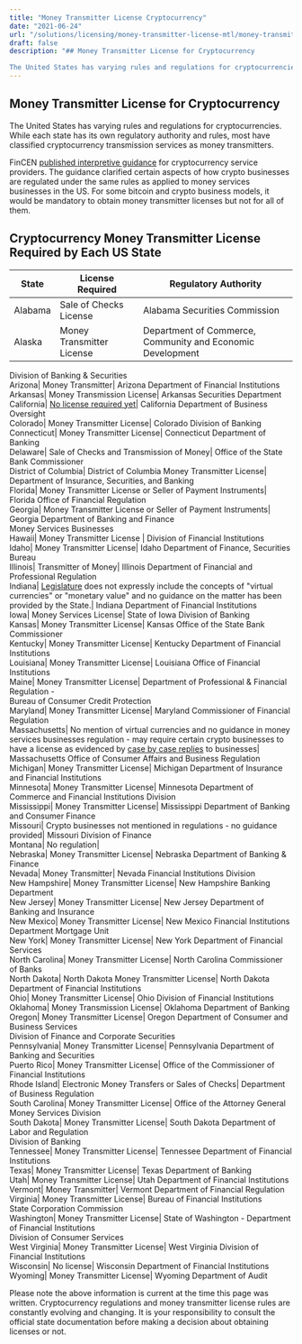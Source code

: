 ```yaml
---
title: "Money Transmitter License Cryptocurrency"
date: "2021-06-24"
url: "/solutions/licensing/money-transmitter-license-mtl/money-transmitter-license-cryptocurrency/"
draft: false
description: "## Money Transmitter License for Cryptocurrency

The United States has varying rules and regulations for cryptocurrencies. While each state has its ow..."
---
```


## Money Transmitter License for Cryptocurrency

The United States has varying rules and regulations for cryptocurrencies. While each state has its own regulatory authority and rules, most have classified cryptocurrency transmission services as money transmitters. 

FinCEN [published interpretive guidance](https://www.fincen.gov/sites/default/files/2019-05/FinCEN%20Guidance%20CVC%20FINAL%20508.pdf) for cryptocurrency service providers. The guidance clarified certain aspects of how crypto businesses are regulated under the same rules as applied to money services businesses in the US. For some bitcoin and crypto business models, it would be mandatory to obtain money transmitter licenses but not for all of them.

## Cryptocurrency Money Transmitter License Required by Each US State

State| License Required| Regulatory Authority  
---|---|---  
Alabama| Sale of Checks License| Alabama Securities Commission  
Alaska| Money Transmitter License| Department of Commerce, Community and Economic Development  
Division of Banking & Securities  
Arizona| Money Transmitter| Arizona Department of Financial Institutions  
Arkansas| Money Transmission License| Arkansas Securities Department  
California| [No license required yet](https://dbo.ca.gov/2019/10/14/sale-of-cryptocurrency-through-an-exchange/)| California Department of Business Oversight  
Colorado| Money Transmitter License| Colorado Division of Banking  
Connecticut| Money Transmitter License|  Connecticut Department of Banking  
Delaware| Sale of Checks and Transmission of Money| Office of the State Bank Commissioner  
District of Columbia| District of Columbia Money Transmitter License| Department of Insurance, Securities, and Banking  
Florida| Money Transmitter License or Seller of Payment Instruments| Florida Office of Financial Regulation  
Georgia| Money Transmitter License or Seller of Payment Instruments| Georgia Department of Banking and Finance   
Money Services Businesses  
Hawaii|  Money Transmitter License | Division of Financial Institutions  
Idaho| Money Transmitter License| Idaho Department of Finance, Securities Bureau  
Illinois| Transmitter of Money| Illinois Department of Financial and Professional Regulation  
Indiana| [Legislature](http://iga.in.gov/legislative/laws/2019/ic/titles/001) does not expressly include the concepts of "virtual currencies" or "monetary value" and no guidance on the matter has been provided by the State.| Indiana Department of Financial Institutions  
Iowa| Money Services License| State of Iowa Division of Banking  
Kansas| Money Transmitter License| Kansas Office of the State Bank Commissioner  
Kentucky| Money Transmitter License| Kentucky Department of Financial Institutions  
Louisiana| Money Transmitter License| Louisiana Office of Financial Institutions  
Maine| Money Transmitter License| Department of Professional & Financial Regulation -   
Bureau of Consumer Credit Protection  
Maryland| Money Transmitter License| Maryland Commissioner of Financial Regulation  
Massachusetts| No mention of virtual currencies and no guidance in money services businesses regulation - may require certain crypto businesses to have a license as evidenced by [case by case replies](https://www.mass.gov/decision/opinion-18-003) to businesses| Massachusetts Office of Consumer Affairs and Business Regulation  
Michigan| Money Transmitter License| Michigan Department of Insurance and Financial Institutions  
Minnesota| Money Transmitter License| Minnesota Department of Commerce and Financial Institutions Division  
Mississippi| Money Transmitter License| Mississippi Department of Banking and Consumer Finance  
Missouri| Crypto businesses not mentioned in regulations - no guidance provided| Missouri Division of Finance  
Montana| No regulation|   
Nebraska| Money Transmitter License| Nebraska Department of Banking & Finance  
Nevada| Money Transmitter| Nevada Financial Institutions Division  
New Hampshire| Money Transmitter License| New Hampshire Banking Department  
New Jersey| Money Transmitter License| New Jersey Department of Banking and Insurance  
New Mexico| Money Transmitter License| New Mexico Financial Institutions Department Mortgage Unit  
New York| Money Transmitter License| New York Department of Financial Services  
North Carolina| Money Transmitter License| North Carolina Commissioner of Banks  
North Dakota| North Dakota Money Transmitter License| North Dakota Department of Financial Institutions  
Ohio| Money Transmitter License| Ohio Division of Financial Institutions  
Oklahoma| Money Transmission License| Oklahoma Department of Banking  
Oregon| Money Transmitter License| Oregon Department of Consumer and Business Services  
Division of Finance and Corporate Securities  
Pennsylvania| Money Transmitter License| Pennsylvania Department of Banking and Securities  
Puerto Rico| Money Transmitter License| Office of the Commissioner of Financial Institutions  
Rhode Island| Electronic Money Transfers or Sales of Checks| Department of Business Regulation  
South Carolina| Money Transmitter License| Office of the Attorney General   
Money Services Division  
South Dakota| Money Transmitter License| South Dakota Department of Labor and Regulation  
Division of Banking  
Tennessee| Money Transmitter License| Tennessee Department of Financial Institutions  
Texas| Money Transmitter License| Texas Department of Banking  
Utah| Money Transmitter License| Utah Department of Financial Institutions  
Vermont| Money Transmitter| Vermont Department of Financial Regulation  
Virginia| Money Transmitter License| Bureau of Financial Institutions  
State Corporation Commission  
Washington| Money Transmitter License| State of Washington - Department of Financial Institutions  
Division of Consumer Services  
West Virginia| Money Transmitter License| West Virginia Division of Financial Institutions  
Wisconsin| No license| Wisconsin Department of Financial Institutions  
Wyoming| Money Transmitter License| Wyoming Department of Audit   
  
Please note the above information is current at the time this page was written. Cryptocurrency regulations and money transmitter license rules are constantly evolving and changing. It is your responsibility to consult the official state documentation before making a decision about obtaining licenses or not.